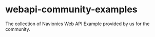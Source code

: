 # webapi-community-examples
The collection of Navionics Web API Example provided by us for the community. 
